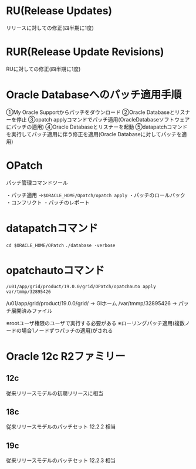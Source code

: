 # RU(Release Updates)
リリースに対しての修正(四半期に1度)
# RUR(Release Update Revisions)
RUに対しての修正(四半期に1度)
# Oracle Databaseへのパッチ適用手順
①My Oracle Supportからパッチをダウンロード
②Oracle Databaseとリスナーを停止
③opatch applyコマンドでパッチ適用(OracleDatabaseソフトウェアにパッチの適用)
④Oracle Databaseとリスナーを起動
⑤datapatchコマンドを実行してパッチ適用に伴う修正を適用(Oracle Databaseに対してパッチを適用)
# OPatch
パッチ管理コマンドツール

・パッチ適用
→`$ORACLE_HOME/Opatch/opatch apply`
・パッチのロールバック
・コンフリクト
・パッチのレポート
# datapatchコマンド
`cd $ORACLE_HOME/OPatch`
`./database -verbose`
# opatchautoコマンド
`/u01/app/grid/product/19.0.0/grid/OPatch/opatchauto apply var/tmmp/32895426`

/u01/app/grid/product/19.0.0/grid/ → GIホーム
/var/tmmp/32895426 → パッチ展開済みファイル

※rootユーザ権限のユーザで実行する必要がある
※ローリングパッチ適用(複数ノードの場合1ノードずつパッチの適用)がされる

# Oracle 12c R2ファミリー
## 12c
従来リリースモデルの初期リリースに相当
## 18c
従来リリースモデルのパッチセット 12.2.2 相当
## 19c
従来リリースモデルのパッチセット 12.2.3 相当
